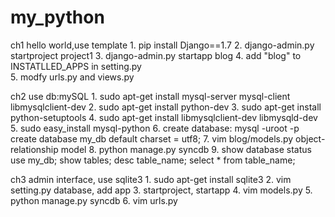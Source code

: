 my_python
=========
ch1 hello world,use template
    1. pip install Django==1.7
    2. django-admin.py startproject project1
    3. django-admin.py startapp blog
    4. add "blog" to INSTATLLED_APPS in setting.py  
    5. modfy urls.py and views.py

ch2 use db:mySQL
    1. sudo apt-get install mysql-server mysql-client libmysqlclient-dev
    2. sudo apt-get install python-dev
    3. sudo apt-get install  python-setuptools
    4. sudo apt-get install libmysqlclient-dev libmysqld-dev
    5. sudo easy_install mysql-python
    6. create database:
            mysql -uroot -p
            create database my_db default charset = utf8;
    7. vim blog/models.py
        object-relationship model
    8. python manage.py syncdb
    9. show database status
            use my_db;
            show tables;
            desc table_name;
            select * from table_name;

ch3 admin interface, use sqlite3
    1. sudo apt-get install sqlite3
    2. vim setting.py
        database, add app
    3. startproject, startapp
    4. vim models.py
    5. python manage.py syncdb
    6. vim urls.py
